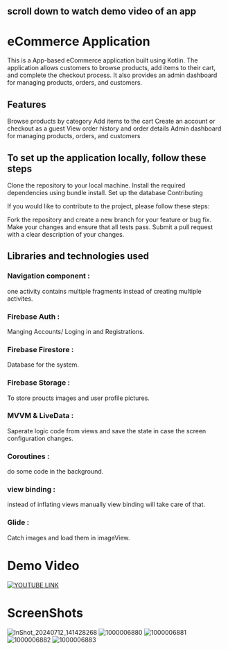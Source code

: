 ## scroll down to watch demo video of an app
# eCommerce Application 

This is a App-based eCommerce application built using Kotlin. The application allows customers to browse products, add items to their cart, and complete the checkout process. It also provides an admin dashboard for managing products, orders, and customers.

## Features

Browse products by category
Add items to the cart 
Create an account or checkout as a guest
View order history and order details
Admin dashboard for managing products, orders, and customers

## To set up the application locally, follow these steps 

Clone the repository to your local machine.
Install the required dependencies using bundle install.
Set up the database 
Contributing

If you would like to contribute to the project, please follow these steps:

Fork the repository and create a new branch for your feature or bug fix.
Make your changes and ensure that all tests pass.
Submit a pull request with a clear description of your changes.

## Libraries and technologies used 

### Navigation component :
one activity contains multiple fragments instead of creating multiple activites.
### Firebase Auth : 
Manging Accounts/ Loging in and Registrations.
### Firebase Firestore :
Database for the system.
### Firebase Storage :
To store proucts images and user profile pictures.
### MVVM & LiveData : 
Saperate logic code from views and save the state in case the screen configuration changes.
### Coroutines : 
do some code in the background.
### view binding : 
instead of inflating views manually view binding will take care of that.
### Glide : 
Catch images and load them in imageView.

# Demo Video
[![**YOUTUBE LINK**](https://img.youtube.com/vi/JoCoy0IZEu0/hqdefault.jpg)](https://youtu.be/JoCoy0IZEu0?si=IuIh90QcxFK6COE2)


# ScreenShots

![InShot_20240712_141428268](https://github.com/user-attachments/assets/2a394201-233a-40e3-84ff-5978461963c6)
![1000006880](https://github.com/user-attachments/assets/30cd8c49-0699-417d-b6a2-0b078a95adb2)
![1000006881](https://github.com/user-attachments/assets/76cdcd4c-6e27-4be4-9438-0e001cf9f52f)
![1000006882](https://github.com/user-attachments/assets/16b4eddc-7e12-451c-9c1f-3231a13d0a6c)
![1000006883](https://github.com/user-attachments/assets/b7a845bd-ed11-4d5f-8815-7ba68763d1dc)
